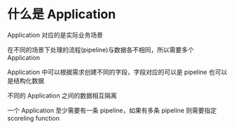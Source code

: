 # 什么是 Application
Application 对应的是实际业务场景

在不同的场景下处理的流程(pipeline)与数据各不相同，所以需要多个 Application

Application 中可以根据需求创建不同的字段，字段对应的可以是 pipeline 也可以是结构化数据

不同的 Application 之间的数据相互隔离

一个 Application 至少需要有一条 pipeline，如果有多条 pipeline 则需要指定 scoreling function


